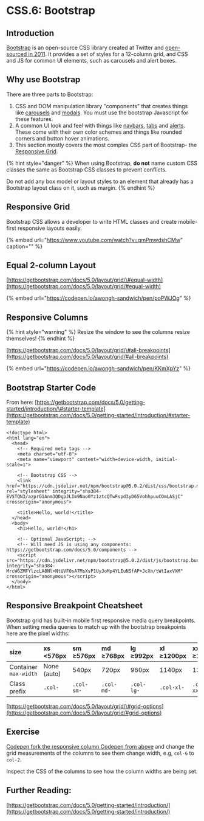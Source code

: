 # CSS.6: Bootstrap

## Introduction

[Bootstrap](https://getbootstrap.com/) is an open-source CSS library created at Twitter and [open-sourced in 2011](https://en.wikipedia.org/wiki/Bootstrap_%28front-end_framework%29). It provides a set of styles for a 12-column grid, and CSS and JS for common UI elements, such as carousels and alert boxes.

## Why use Bootstrap

There are three parts to Bootstrap:

1. CSS and DOM manipulation library "components" that creates things like [carousels](https://getbootstrap.com/docs/5.0/components/carousel/) and [modals](https://getbootstrap.com/docs/5.0/components/modal/). You must use the bootstrap Javascript for these features.
2. A common UI look and feel with things like [navbars](https://getbootstrap.com/docs/5.0/components/navbar/), [tabs](https://getbootstrap.com/docs/5.0/components/navs-tabs/) and [alerts](https://getbootstrap.com/docs/5.0/components/alerts/). These come with their own color schemes and things like rounded corners and button hover animations.
3. This section mostly covers the most complex CSS part of Bootstrap- the [Responsive Grid](https://getbootstrap.com/docs/5.0/layout/grid/).

{% hint style="danger" %}
When using Bootstrap, **do not** name custom CSS classes the same as Bootstrap CSS classes to prevent conflicts.

Do not add any box model or layout styles to an element that already has a Bootstrap layout class on it, such as margin.
{% endhint %}

## Responsive Grid

Bootstrap CSS allows a developer to write HTML classes and create mobile-first responsive layouts easily. 

{% embed url="https://www.youtube.com/watch?v=qmPmwdshCMw" caption="" %}

## Equal 2-column Layout

[https://getbootstrap.com/docs/5.0/layout/grid/\#equal-width](https://getbootstrap.com/docs/5.0/layout/grid/#equal-width)

{% embed url="https://codepen.io/awongh-sandwich/pen/poPWJOg" %}

## Responsive Columns

{% hint style="warning" %}
Resize the window to see the columns resize themselves!
{% endhint %}

[https://getbootstrap.com/docs/5.0/layout/grid/\#all-breakpoints](https://getbootstrap.com/docs/5.0/layout/grid/#all-breakpoints)

{% embed url="https://codepen.io/awongh-sandwich/pen/KKmXpYz" %}

## Bootstrap Starter Code

From here: [https://getbootstrap.com/docs/5.0/getting-started/introduction/\#starter-template](https://getbootstrap.com/docs/5.0/getting-started/introduction/#starter-template)

```markup
<!doctype html>
<html lang="en">
  <head>
    <!-- Required meta tags -->
    <meta charset="utf-8">
    <meta name="viewport" content="width=device-width, initial-scale=1">

    <!-- Bootstrap CSS -->
    <link href="https://cdn.jsdelivr.net/npm/bootstrap@5.0.2/dist/css/bootstrap.min.css" rel="stylesheet" integrity="sha384-EVSTQN3/azprG1Anm3QDgpJLIm9Nao0Yz1ztcQTwFspd3yD65VohhpuuCOmLASjC" crossorigin="anonymous">

    <title>Hello, world!</title>
  </head>
  <body>
    <h1>Hello, world!</h1>

    <!-- Optional JavaScript; -->
    <!-- Will need JS is using any components: https://getbootstrap.com/docs/5.0/components -->
    <script src="https://cdn.jsdelivr.net/npm/bootstrap@5.0.2/dist/js/bootstrap.bundle.min.js" integrity="sha384-MrcW6ZMFYlzcLA8Nl+NtUVF0sA7MsXsP1UyJoMp4YLEuNSfAP+JcXn/tWtIaxVXM" crossorigin="anonymous"></script>
  </body>
</html>
```

## Responsive Breakpoint Cheatsheet

Bootstrap grid has built-in mobile first responsive media query breakpoints. When setting media queries to match up with the bootstrap breakpoints here are the pixel widths:

| size | xs &lt;576px | sm ≥576px | md ≥768px | lg ≥992px | xl ≥1200px | xxl ≥1400px |
| :--- | :--- | :--- | :--- | :--- | :--- | :--- |
| Container `max-width` | None \(auto\) | 540px | 720px | 960px | 1140px | 1320px |
| Class prefix | `.col-` | `.col-sm-` | `.col-md-` | `.col-lg-` | `.col-xl-` | `.col-xxl-` |

[https://getbootstrap.com/docs/5.0/layout/grid/\#grid-options](https://getbootstrap.com/docs/5.0/layout/grid/#grid-options)

## Exercise

[Codepen fork the responsive column Codepen from above](https://codepen.io/awongh-sandwich/pen/KKmXpYz) and change the grid measurements of the columns to see them change width, e.g, `col-6` to `col-2`.

Inspect the CSS of the columns to see how the column widths are being set.

## Further Reading:

[https://getbootstrap.com/docs/5.0/getting-started/introduction/](https://getbootstrap.com/docs/5.0/getting-started/introduction/)

